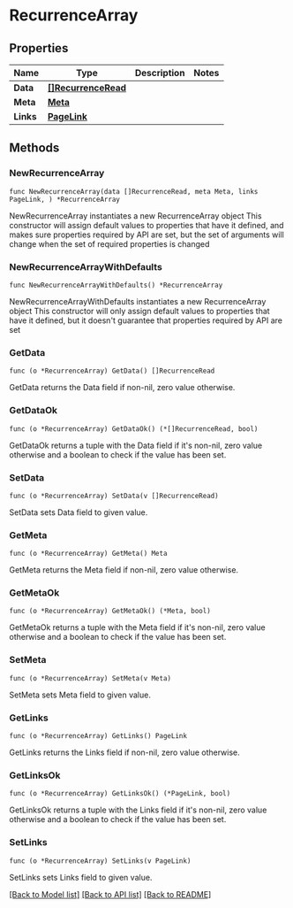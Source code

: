 # RecurrenceArray

## Properties

Name | Type | Description | Notes
------------ | ------------- | ------------- | -------------
**Data** | [**[]RecurrenceRead**](RecurrenceRead.md) |  | 
**Meta** | [**Meta**](Meta.md) |  | 
**Links** | [**PageLink**](PageLink.md) |  | 

## Methods

### NewRecurrenceArray

`func NewRecurrenceArray(data []RecurrenceRead, meta Meta, links PageLink, ) *RecurrenceArray`

NewRecurrenceArray instantiates a new RecurrenceArray object
This constructor will assign default values to properties that have it defined,
and makes sure properties required by API are set, but the set of arguments
will change when the set of required properties is changed

### NewRecurrenceArrayWithDefaults

`func NewRecurrenceArrayWithDefaults() *RecurrenceArray`

NewRecurrenceArrayWithDefaults instantiates a new RecurrenceArray object
This constructor will only assign default values to properties that have it defined,
but it doesn't guarantee that properties required by API are set

### GetData

`func (o *RecurrenceArray) GetData() []RecurrenceRead`

GetData returns the Data field if non-nil, zero value otherwise.

### GetDataOk

`func (o *RecurrenceArray) GetDataOk() (*[]RecurrenceRead, bool)`

GetDataOk returns a tuple with the Data field if it's non-nil, zero value otherwise
and a boolean to check if the value has been set.

### SetData

`func (o *RecurrenceArray) SetData(v []RecurrenceRead)`

SetData sets Data field to given value.


### GetMeta

`func (o *RecurrenceArray) GetMeta() Meta`

GetMeta returns the Meta field if non-nil, zero value otherwise.

### GetMetaOk

`func (o *RecurrenceArray) GetMetaOk() (*Meta, bool)`

GetMetaOk returns a tuple with the Meta field if it's non-nil, zero value otherwise
and a boolean to check if the value has been set.

### SetMeta

`func (o *RecurrenceArray) SetMeta(v Meta)`

SetMeta sets Meta field to given value.


### GetLinks

`func (o *RecurrenceArray) GetLinks() PageLink`

GetLinks returns the Links field if non-nil, zero value otherwise.

### GetLinksOk

`func (o *RecurrenceArray) GetLinksOk() (*PageLink, bool)`

GetLinksOk returns a tuple with the Links field if it's non-nil, zero value otherwise
and a boolean to check if the value has been set.

### SetLinks

`func (o *RecurrenceArray) SetLinks(v PageLink)`

SetLinks sets Links field to given value.



[[Back to Model list]](../README.md#documentation-for-models) [[Back to API list]](../README.md#documentation-for-api-endpoints) [[Back to README]](../README.md)


